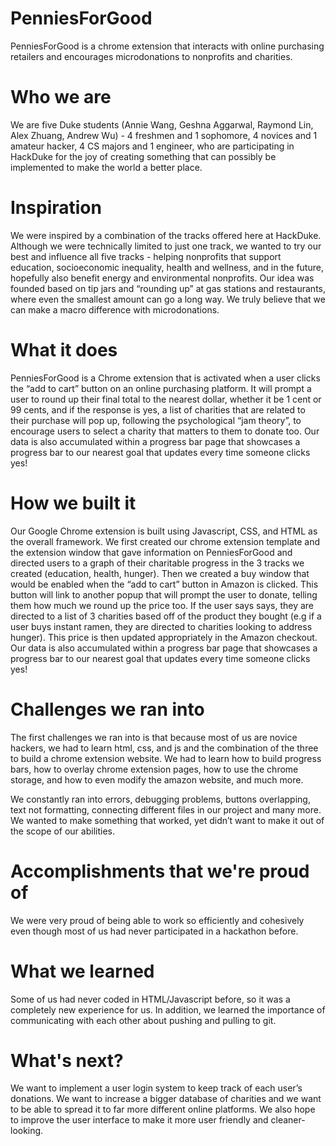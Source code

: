 # PenniesForGood
	
PenniesForGood is a chrome extension that interacts with online purchasing retailers and encourages microdonations to nonprofits and charities.

	
# Who we are

We are five Duke students (Annie Wang, Geshna Aggarwal, Raymond Lin, Alex Zhuang, Andrew Wu) - 4 freshmen and 1 sophomore, 4 novices and 1 amateur hacker, 4 CS majors and 1 engineer, who are participating in HackDuke for the joy of creating something that can possibly be implemented to make the world a better place. 

# Inspiration
	
We were inspired by a combination of the tracks offered here at HackDuke. Although we were technically limited to just one track, we wanted to try our best and influence all five tracks - helping nonprofits that support education, socioeconomic inequality, health and wellness, and in the future, hopefully also benefit energy and environmental nonprofits. 
Our idea was founded based on tip jars and “rounding up” at gas stations and restaurants, where even the smallest amount can go a long way. We truly believe that we can make a macro difference with microdonations.

# What it does

PenniesForGood is a Chrome extension that is activated when a user clicks the “add to cart” button on an online purchasing platform. It will prompt a user to round up their final total to the nearest dollar, whether it be 1 cent or 99 cents, and if the response is yes, a list of charities that are related to their purchase will pop up, following the psychological “jam theory”, to encourage users to select a charity that matters to them to donate too. 
Our data is also accumulated within a progress bar page that showcases a progress bar to our nearest goal that updates every time someone clicks yes!

# How we built it

Our Google Chrome extension is built using Javascript, CSS, and HTML as the overall framework. We first created our chrome extension template and the extension window that gave information on PenniesForGood and directed users to a graph of their charitable progress in the 3 tracks we created (education, health, hunger). Then we created a buy window that would be enabled when the “add to cart” button in Amazon is clicked. This button will link to another popup that will prompt the user to donate, telling them how much we round up the price too. If the user says says, they are directed to a list of 3 charities based off of the product they bought (e.g if a user buys instant ramen, they are directed to charities looking to address hunger). This price is then updated appropriately in the Amazon checkout. Our data is also accumulated within a progress bar page that showcases a progress bar to our nearest goal that updates every time someone clicks yes!

# Challenges we ran into

The first challenges we ran into is that because most of us are novice hackers, we had to learn html, css, and js and the combination of the three to build a chrome extension website. We had to learn how to build progress bars, how to overlay chrome extension pages, how to use the chrome storage, and how to even modify the amazon website, and much more.

We constantly ran into errors, debugging problems, buttons overlapping, text not formatting, connecting different files in our project and many more. We wanted to make something that worked, yet didn’t want to make it out of the scope of our abilities.

# Accomplishments that we're proud of
We were very proud of being able to work so efficiently and cohesively even though most of us had never participated in a hackathon before. 

# What we learned

Some of us had never coded in HTML/Javascript before, so it was a completely new experience for us. In addition, we learned the importance of communicating with each other about pushing and pulling to git. 

# What's next?
	
We want to implement a user login system to keep track of each user’s donations. We want to increase a bigger database of charities and we want to be able to spread it to far more different online platforms. We also hope to improve the user interface to make it more user friendly and cleaner-looking.
